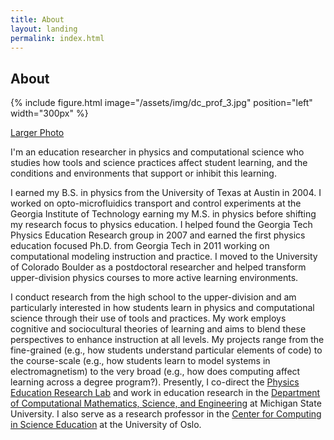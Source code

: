 ```yaml
---
title: About
layout: landing
permalink: index.html
---
```


## About

{% include figure.html image="/assets/img/dc_prof_3.jpg" position="left" width="300px" %}

[Larger Photo](/assets/img/dc_prof_3_large.jpeg)

I'm an education researcher in physics and computational science who studies how tools and science
practices affect student learning, and the conditions and environments that support or inhibit this learning.

I earned my B.S. in physics from the University of Texas at Austin in 2004. I worked on opto-microfluidics transport and control experiments
at the Georgia Institute of Technology earning my M.S. in physics before shifting my research focus to physics education. I helped found the
Georgia Tech Physics Education Research group in 2007 and earned the first physics education focused Ph.D. from Georgia Tech in 2011 working
on computational modeling instruction and practice. I moved to the University of Colorado Boulder as a postdoctoral researcher and helped
transform upper-division physics courses to more active learning environments.

I conduct research from the high school to the upper-division and am particularly interested in how students learn in physics and computational science through their use of tools and practices. My work employs cognitive and sociocultural theories of learning and aims to blend these perspectives to enhance instruction at all levels. My projects range from the fine-grained (e.g., how students understand particular elements of code) to the course-scale (e.g., how students learn to model systems in electromagnetism) to the very broad (e.g., how does computing affect learning across a degree program?). Presently, I co-direct the [Physics Education Research Lab](http://perl.natsci.msu.edu) and work in education research in the [Department of Computational Mathematics, Science, and Engineering](http://cmse.msu.edu) at Michigan State University. I also serve as a research professor in the [Center for Computing in Science Education](https://www.mn.uio.no/ccse/english/) at the University of Oslo.
